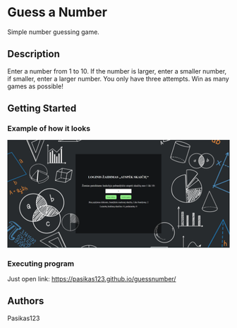 # Guess a Number

Simple number guessing game.

## Description

Enter a number from 1 to 10. If the number is larger, enter a smaller number, if smaller, enter a larger number. You only have three attempts. Win as many games as possible!

## Getting Started

### Example of how it looks

<img src="images/zaidimo pvz.png">

### Executing program

Just open link: https://pasikas123.github.io/guessnumber/

## Authors

Pasikas123
